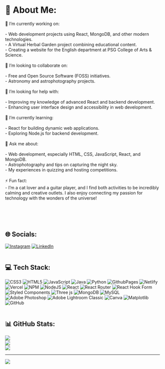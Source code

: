 # 💫 About Me:
🔭 I’m currently working on:<br><br>- Web development projects using React, MongoDB, and other modern technologies.<br>- A Virtual Herbal Garden project combining educational content.<br>- Creating a website for the English department at PSG College of Arts & Science.<br><br>👯 I’m looking to collaborate on:<br><br>- Free and Open Source Software (FOSS) initiatives.<br>- Astronomy and astrophotography projects.<br><br>🤝 I’m looking for help with:<br><br>- Improving my knowledge of advanced React and backend development.<br>- Enhancing user interface design and accessibility in web development.<br><br>🌱 I’m currently learning:<br><br>- React for building dynamic web applications.<br>- Exploring Node.js for backend development.<br><br>💬 Ask me about:<br><br>- Web development, especially HTML, CSS, JavaScript, React, and MongoDB.<br>- Astrophotography and tips on capturing the night sky.<br>- My experiences in quizzing and hosting competitions.<br><br>⚡ Fun fact:<br>- I’m a cat lover and a guitar player, and I find both activities to be incredibly calming and creative outlets. I also enjoy connecting my passion for technology with the wonders of the universe!<br><br><br><br><br>


## 🌐 Socials:
[![Instagram](https://img.shields.io/badge/Instagram-%23E4405F.svg?logo=Instagram&logoColor=white)](https://instagram.com/theonefromthestardust) [![LinkedIn](https://img.shields.io/badge/LinkedIn-%230077B5.svg?logo=linkedin&logoColor=white)](https://linkedin.com/in/gokul-gopalan-046b51292) 
<br><br>
## 💻 Tech Stack:
![CSS3](https://img.shields.io/badge/css3-%231572B6.svg?style=for-the-badge&logo=css3&logoColor=white) ![HTML5](https://img.shields.io/badge/html5-%23E34F26.svg?style=for-the-badge&logo=html5&logoColor=white) ![JavaScript](https://img.shields.io/badge/javascript-%23323330.svg?style=for-the-badge&logo=javascript&logoColor=%23F7DF1E) ![Java](https://img.shields.io/badge/java-%23ED8B00.svg?style=for-the-badge&logo=openjdk&logoColor=white) ![Python](https://img.shields.io/badge/python-3670A0?style=for-the-badge&logo=python&logoColor=ffdd54) ![GithubPages](https://img.shields.io/badge/github%20pages-121013?style=for-the-badge&logo=github&logoColor=white) ![Netlify](https://img.shields.io/badge/netlify-%23000000.svg?style=for-the-badge&logo=netlify&logoColor=#00C7B7) ![Vercel](https://img.shields.io/badge/vercel-%23000000.svg?style=for-the-badge&logo=vercel&logoColor=white) ![NPM](https://img.shields.io/badge/NPM-%23CB3837.svg?style=for-the-badge&logo=npm&logoColor=white) ![NodeJS](https://img.shields.io/badge/node.js-6DA55F?style=for-the-badge&logo=node.js&logoColor=white) ![React](https://img.shields.io/badge/react-%2320232a.svg?style=for-the-badge&logo=react&logoColor=%2361DAFB) ![React Router](https://img.shields.io/badge/React_Router-CA4245?style=for-the-badge&logo=react-router&logoColor=white) ![React Hook Form](https://img.shields.io/badge/React%20Hook%20Form-%23EC5990.svg?style=for-the-badge&logo=reacthookform&logoColor=white) ![Styled Components](https://img.shields.io/badge/styled--components-DB7093?style=for-the-badge&logo=styled-components&logoColor=white) ![Three js](https://img.shields.io/badge/threejs-black?style=for-the-badge&logo=three.js&logoColor=white) ![MongoDB](https://img.shields.io/badge/MongoDB-%234ea94b.svg?style=for-the-badge&logo=mongodb&logoColor=white) ![MySQL](https://img.shields.io/badge/mysql-4479A1.svg?style=for-the-badge&logo=mysql&logoColor=white) ![Adobe Photoshop](https://img.shields.io/badge/adobe%20photoshop-%2331A8FF.svg?style=for-the-badge&logo=adobe%20photoshop&logoColor=white) ![Adobe Lightroom Classic](https://img.shields.io/badge/Adobe%20Lightroom%20Classic-31A8FF.svg?style=for-the-badge&logo=Adobe%20Lightroom%20Classic&logoColor=white) ![Canva](https://img.shields.io/badge/Canva-%2300C4CC.svg?style=for-the-badge&logo=Canva&logoColor=white) ![Matplotlib](https://img.shields.io/badge/Matplotlib-%23ffffff.svg?style=for-the-badge&logo=Matplotlib&logoColor=black) ![GitHub](https://img.shields.io/badge/github-%23121011.svg?style=for-the-badge&logo=github&logoColor=white)
<br><br>
## 📊 GitHub Stats:
![](https://github-readme-stats.vercel.app/api?username=GokulOfStarDust&theme=dark&hide_border=false&include_all_commits=true&count_private=false)<br/>
![](https://github-readme-streak-stats.herokuapp.com/?user=GokulOfStarDust&theme=dark&hide_border=false)<br/>
![](https://github-readme-stats.vercel.app/api/top-langs/?username=GokulOfStarDust&theme=dark&hide_border=false&include_all_commits=true&count_private=false&layout=compact)

---
[![](https://visitcount.itsvg.in/api?id=GokulOfStarDust&icon=0&color=12)](https://visitcount.itsvg.in)


